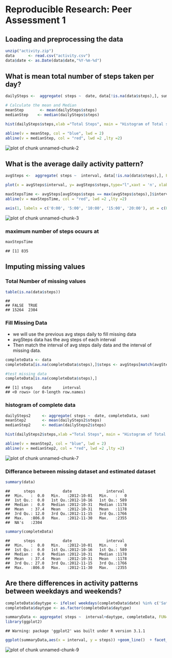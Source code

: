# Reproducible Research: Peer Assessment 1


## Loading and preprocessing the data



```r
unzip("activity.zip")
data      <- read.csv("activity.csv")
data$date <- as.Date(data$date,"%Y-%m-%d")
```

## What is mean total number of steps taken per day?

```r
dailySteps <-  aggregate( steps ~  date, data[!is.na(data$steps),], sum) 

# Calculate the mean and Median
meanStep       <- mean(dailySteps$steps)
medianStep    <- median(dailySteps$steps)

hist(dailySteps$steps,xlab ="Total Steps", main = "Histogram of Total steps daily")

abline(v = meanStep, col = "blue", lwd = 2)
abline(v = medianStep, col = "red", lwd =2 ,lty =2)
```

![plot of chunk unnamed-chunk-2](figure/unnamed-chunk-2.png) 
## What is the average daily activity pattern? 


```r
avgSteps <-  aggregate( steps ~  interval, data[!is.na(data$steps),], FUN=mean)

plot(x = avgSteps$interval, y= avgSteps$steps,type="l",xaxt = 'n', xlab="Time", ylab="Avg Steps",main="Daily Activity Pattern")

maxStepsTime <- avgSteps[avgSteps$steps == max(avgSteps$steps),]$interval
abline(v = maxStepsTime, col = "red", lwd =2 ,lty =2)

axis(1, labels = c('0:00', '5:00', '10:00', '15:00', '20:00'), at = c(0, 500, 1000, 1500, 2000))
```

![plot of chunk unnamed-chunk-3](figure/unnamed-chunk-3.png) 
### maximum number of steps ocuurs at

```r
maxStepsTime
```

```
## [1] 835
```
## Imputing missing values

### Total Number of missing values

```r
table(is.na(data$steps))
```

```
## 
## FALSE  TRUE 
## 15264  2304
```

### Fill Missing Data
- we will use the previous avg steps daily to fill missing data
- avgSteps data has the avg steps of each interval 
- Then match the interval of avg steps daily data and the interval of missing data.

```r
completeData <- data
completeData[is.na(completeData$steps),]$steps <- avgSteps[match(avgSteps$interval,completeData[is.na(completeData$steps),]$interval),]$steps

#test missing data
completeData[is.na(completeData$steps),]
```

```
## [1] steps    date     interval
## <0 rows> (or 0-length row.names)
```
### histogram of complete data


```r
dailySteps2     <- aggregate( steps ~  date, completeData, sum)
meanStep2       <- mean(dailySteps2$steps)
medianStep2     <- median(dailySteps2$steps)

hist(dailySteps2$steps,xlab ="Total Steps", main = "Histogram of Total steps daily without missing data")

abline(v = meanStep2, col = "blue", lwd = 2)
abline(v = medianStep2, col = "red", lwd =2 ,lty =2)
```

![plot of chunk unnamed-chunk-7](figure/unnamed-chunk-7.png) 
### Differance between missing dataset and estimated dataset

```r
summary(data)
```

```
##      steps            date               interval   
##  Min.   :  0.0   Min.   :2012-10-01   Min.   :   0  
##  1st Qu.:  0.0   1st Qu.:2012-10-16   1st Qu.: 589  
##  Median :  0.0   Median :2012-10-31   Median :1178  
##  Mean   : 37.4   Mean   :2012-10-31   Mean   :1178  
##  3rd Qu.: 12.0   3rd Qu.:2012-11-15   3rd Qu.:1766  
##  Max.   :806.0   Max.   :2012-11-30   Max.   :2355  
##  NA's   :2304
```

```r
summary(completeData)
```

```
##      steps            date               interval   
##  Min.   :  0.0   Min.   :2012-10-01   Min.   :   0  
##  1st Qu.:  0.0   1st Qu.:2012-10-16   1st Qu.: 589  
##  Median :  0.0   Median :2012-10-31   Median :1178  
##  Mean   : 37.4   Mean   :2012-10-31   Mean   :1178  
##  3rd Qu.: 27.0   3rd Qu.:2012-11-15   3rd Qu.:1766  
##  Max.   :806.0   Max.   :2012-11-30   Max.   :2355
```
## Are there differences in activity patterns between weekdays and weekends?


```r
completeData$daytype <- ifelse( weekdays(completeData$date) %in% c('Saturday','Sunday'),"weekend","weekday")
completeData$daytype <- as.factor(completeData$daytype)

summaryData <- aggregate( steps ~  interval+daytype, completeData, FUN=mean)
library(ggplot2)
```

```
## Warning: package 'ggplot2' was built under R version 3.1.1
```

```r
ggplot(summaryData,aes(x = interval, y = steps)) +geom_line()  + facet_grid(daytype ~ .)
```

![plot of chunk unnamed-chunk-9](figure/unnamed-chunk-9.png) 


